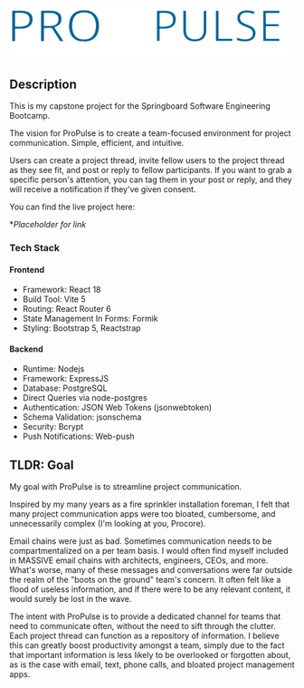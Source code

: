 # ![ProPulse](frontend/public/icons/ProPulse-navBrand.svg)

## Description

This is my capstone project for the Springboard Software Engineering Bootcamp.

The vision for ProPulse is to create a team-focused environment for project communication. Simple, efficient, and intuitive.

Users can create a project thread, invite fellow users to the project thread as they see fit, and post or reply to fellow participants. If you want to grab a specific person's attention, you can tag them in your post or reply, and they will receive a notification if they've given consent.

You can find the live project here:

\*_Placeholder for link_

### Tech Stack

#### Frontend

- Framework: React 18
- Build Tool: Vite 5
- Routing: React Router 6
- State Management In Forms: Formik
- Styling: Bootstrap 5, Reactstrap

#### Backend

- Runtime: Nodejs
- Framework: ExpressJS
- Database: PostgreSQL
- Direct Queries via node-postgres
- Authentication: JSON Web Tokens (jsonwebtoken)
- Schema Validation: jsonschema
- Security: Bcrypt
- Push Notifications: Web-push

## TLDR: Goal

My goal with ProPulse is to streamline project communication.

Inspired by my many years as a fire sprinkler installation foreman, I felt that many project communication apps were too bloated, cumbersome, and unnecessarily complex (I'm looking at you, Procore).

Email chains were just as bad. Sometimes communication needs to be compartmentalized on a per team basis. I would often find myself included in MASSIVE email chains with architects, engineers, CEOs, and more. What's worse, many of these messages and conversations were far outside the realm of the "boots on the ground" team's concern. It often felt like a flood of useless information, and if there were to be any relevant content, it would surely be lost in the wave.

The intent with ProPulse is to provide a dedicated channel for teams that need to communicate often, without the need to sift through the clutter. Each project thread can function as a repository of information. I believe this can greatly boost productivity amongst a team, simply due to the fact that important information is less likely to be overlooked or forgotten about, as is the case with email, text, phone calls, and bloated project management apps.
